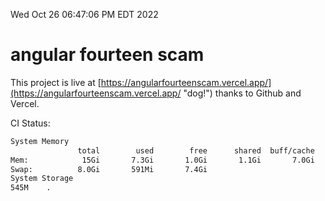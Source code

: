 Wed Oct 26 06:47:06 PM EDT 2022

# angular fourteen scam


This project is live at [https://angularfourteenscam.vercel.app/](https://angularfourteenscam.vercel.app/ "dog!") thanks to Github and Vercel.

CI Status: 

```bash
System Memory
               total        used        free      shared  buff/cache   available
Mem:            15Gi       7.3Gi       1.0Gi       1.1Gi       7.0Gi       6.6Gi
Swap:          8.0Gi       591Mi       7.4Gi
System Storage
545M	.
